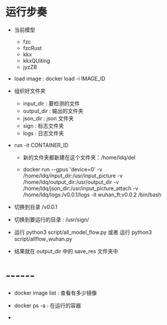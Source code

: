 # 运行步奏

* 当前模型
    * fzc
    * fzcRust 
    * kkx
    * kkxQUiting
    * jyzZB 

* load image : docker load -i IMAGE_ID 

* 组织好文件夹
    * input_dir     : 要检测的文件
    * output_dir    : 输出的文件夹
    * json_dir      : json 文件夹
    * sign          : 标志文件夹
    * logs          : 日志文件夹

* run -it  CONTAINER_ID  

    * 新的文件夹都新建在这个文件夹：/home/ldq/del
    
    * docker run --gpus 'device=0' -v /home/ldq/input_dir:/usr/input_picture -v /home/ldq/output_dir:/usr/output_dir -v /home/ldq/json_dir:/usr/input_picture_attach -v /home/ldq/logs:/v0.0.1/logs -it wuhan_ft:v0.0.2 /bin/bash

* 切换到目录 /v0.0.1

* 切换到要运行的目录 : /usr/sign/

* 运行 python3 script/all_model_flow.py 或者 运行 python3 script/allflow_wuhan.py 

* 结果就在 output_dir 中的 save_res 文件夹中 

# ------

* docker image list : 查看有多少镜像

* docker ps -a : 在运行的容器

* 


